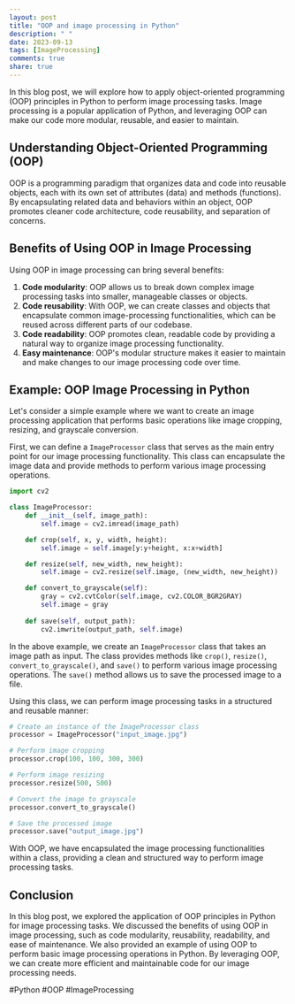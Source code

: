 ```yaml
---
layout: post
title: "OOP and image processing in Python"
description: " "
date: 2023-09-13
tags: [ImageProcessing]
comments: true
share: true
---
```


In this blog post, we will explore how to apply object-oriented programming (OOP) principles in Python to perform image processing tasks. Image processing is a popular application of Python, and leveraging OOP can make our code more modular, reusable, and easier to maintain.

## Understanding Object-Oriented Programming (OOP)

OOP is a programming paradigm that organizes data and code into reusable objects, each with its own set of attributes (data) and methods (functions). By encapsulating related data and behaviors within an object, OOP promotes cleaner code architecture, code reusability, and separation of concerns.

## Benefits of Using OOP in Image Processing

Using OOP in image processing can bring several benefits:

1. **Code modularity**: OOP allows us to break down complex image processing tasks into smaller, manageable classes or objects.
2. **Code reusability**: With OOP, we can create classes and objects that encapsulate common image-processing functionalities, which can be reused across different parts of our codebase.
3. **Code readability**: OOP promotes clean, readable code by providing a natural way to organize image processing functionality.
4. **Easy maintenance**: OOP's modular structure makes it easier to maintain and make changes to our image processing code over time.

## Example: OOP Image Processing in Python

Let's consider a simple example where we want to create an image processing application that performs basic operations like image cropping, resizing, and grayscale conversion.

First, we can define a `ImageProcessor` class that serves as the main entry point for our image processing functionality. This class can encapsulate the image data and provide methods to perform various image processing operations.

```python
import cv2

class ImageProcessor:
    def __init__(self, image_path):
        self.image = cv2.imread(image_path)

    def crop(self, x, y, width, height):
        self.image = self.image[y:y+height, x:x+width]

    def resize(self, new_width, new_height):
        self.image = cv2.resize(self.image, (new_width, new_height))

    def convert_to_grayscale(self):
        gray = cv2.cvtColor(self.image, cv2.COLOR_BGR2GRAY)
        self.image = gray
        
    def save(self, output_path):
        cv2.imwrite(output_path, self.image)
```

In the above example, we create an `ImageProcessor` class that takes an image path as input. The class provides methods like `crop()`, `resize()`, `convert_to_grayscale()`, and `save()` to perform various image processing operations. The `save()` method allows us to save the processed image to a file.

Using this class, we can perform image processing tasks in a structured and reusable manner:

```python
# Create an instance of the ImageProcessor class
processor = ImageProcessor("input_image.jpg")

# Perform image cropping
processor.crop(100, 100, 300, 300)

# Perform image resizing
processor.resize(500, 500)

# Convert the image to grayscale
processor.convert_to_grayscale()

# Save the processed image
processor.save("output_image.jpg")
```

With OOP, we have encapsulated the image processing functionalities within a class, providing a clean and structured way to perform image processing tasks.

## Conclusion

In this blog post, we explored the application of OOP principles in Python for image processing tasks. We discussed the benefits of using OOP in image processing, such as code modularity, reusability, readability, and ease of maintenance. We also provided an example of using OOP to perform basic image processing operations in Python. By leveraging OOP, we can create more efficient and maintainable code for our image processing needs.

#Python #OOP #ImageProcessing